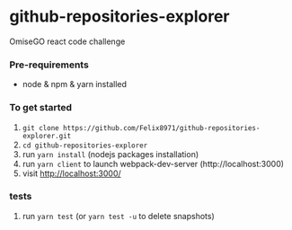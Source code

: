 # github-repositories-explorer
OmiseGO react code challenge

### Pre-requirements
- node & npm & yarn installed 

### To get started

1. `git clone https://github.com/Felix8971/github-repositories-explorer.git`
1. `cd github-repositories-explorer` 
2. run `yarn install` (nodejs packages installation)
3. run `yarn client` to launch webpack-dev-server (http://localhost:3000)
4. visit <http://localhost:3000/> 

### tests 

1. run `yarn test` (or `yarn test -u` to delete snapshots)
